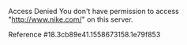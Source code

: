 Access Denied You don't have permission to access "http://www.nike.com/" on this server.

Reference #18.3cb89e41.1558673158.1e79f853